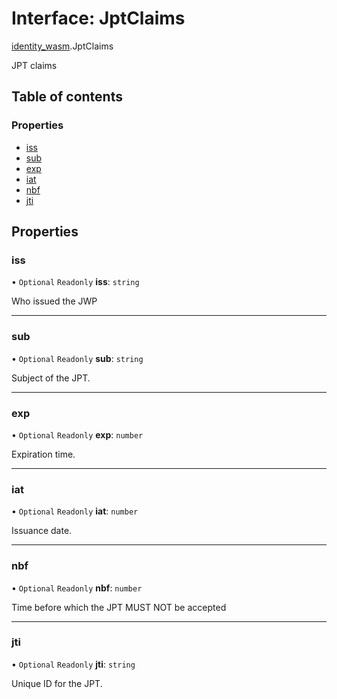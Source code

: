 # Interface: JptClaims

[identity\_wasm](../modules/identity_wasm.md).JptClaims

JPT claims

## Table of contents

### Properties

- [iss](identity_wasm.JptClaims.md#iss)
- [sub](identity_wasm.JptClaims.md#sub)
- [exp](identity_wasm.JptClaims.md#exp)
- [iat](identity_wasm.JptClaims.md#iat)
- [nbf](identity_wasm.JptClaims.md#nbf)
- [jti](identity_wasm.JptClaims.md#jti)

## Properties

### iss

• `Optional` `Readonly` **iss**: `string`

Who issued the JWP

___

### sub

• `Optional` `Readonly` **sub**: `string`

Subject of the JPT.

___

### exp

• `Optional` `Readonly` **exp**: `number`

Expiration time.

___

### iat

• `Optional` `Readonly` **iat**: `number`

Issuance date.

___

### nbf

• `Optional` `Readonly` **nbf**: `number`

Time before which the JPT MUST NOT be accepted

___

### jti

• `Optional` `Readonly` **jti**: `string`

Unique ID for the JPT.

